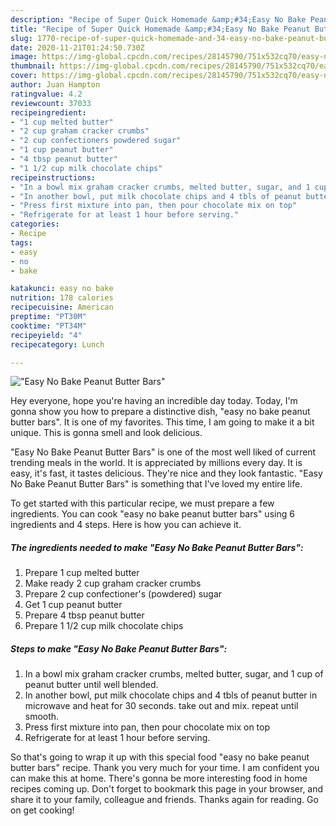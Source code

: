 ```yaml
---
description: "Recipe of Super Quick Homemade &amp;#34;Easy No Bake Peanut Butter Bars&amp;#34;"
title: "Recipe of Super Quick Homemade &amp;#34;Easy No Bake Peanut Butter Bars&amp;#34;"
slug: 1770-recipe-of-super-quick-homemade-and-34-easy-no-bake-peanut-butter-bars-and-34
date: 2020-11-21T01:24:50.730Z
image: https://img-global.cpcdn.com/recipes/28145790/751x532cq70/easy-no-bake-peanut-butter-bars-recipe-main-photo.jpg
thumbnail: https://img-global.cpcdn.com/recipes/28145790/751x532cq70/easy-no-bake-peanut-butter-bars-recipe-main-photo.jpg
cover: https://img-global.cpcdn.com/recipes/28145790/751x532cq70/easy-no-bake-peanut-butter-bars-recipe-main-photo.jpg
author: Juan Hampton
ratingvalue: 4.2
reviewcount: 37033
recipeingredient:
- "1 cup melted butter"
- "2 cup graham cracker crumbs"
- "2 cup confectioners powdered sugar"
- "1 cup peanut butter"
- "4 tbsp peanut butter"
- "1 1/2 cup milk chocolate chips"
recipeinstructions:
- "In a bowl mix graham cracker crumbs, melted butter, sugar, and 1 cup of peanut butter until well blended."
- "In another bowl, put milk chocolate chips and 4 tbls of peanut butter in microwave and heat for 30 seconds. take out and mix. repeat until smooth."
- "Press first mixture into pan, then pour chocolate mix on top"
- "Refrigerate for at least 1 hour before serving."
categories:
- Recipe
tags:
- easy
- no
- bake

katakunci: easy no bake 
nutrition: 178 calories
recipecuisine: American
preptime: "PT30M"
cooktime: "PT34M"
recipeyield: "4"
recipecategory: Lunch

---
```



![&#34;Easy No Bake Peanut Butter Bars&#34;](https://img-global.cpcdn.com/recipes/28145790/751x532cq70/easy-no-bake-peanut-butter-bars-recipe-main-photo.jpg)

Hey everyone, hope you're having an incredible day today. Today, I'm gonna show you how to prepare a distinctive dish, &#34;easy no bake peanut butter bars&#34;. It is one of my favorites. This time, I am going to make it a bit unique. This is gonna smell and look delicious.



&#34;Easy No Bake Peanut Butter Bars&#34; is one of the most well liked of current trending meals in the world. It is appreciated by millions every day. It is easy, it's fast, it tastes delicious. They're nice and they look fantastic. &#34;Easy No Bake Peanut Butter Bars&#34; is something that I've loved my entire life.


To get started with this particular recipe, we must prepare a few ingredients. You can cook &#34;easy no bake peanut butter bars&#34; using 6 ingredients and 4 steps. Here is how you can achieve it.

<!--inarticleads1-->

##### The ingredients needed to make &#34;Easy No Bake Peanut Butter Bars&#34;:

1. Prepare 1 cup melted butter
1. Make ready 2 cup graham cracker crumbs
1. Prepare 2 cup confectioner&#39;s (powdered) sugar
1. Get 1 cup peanut butter
1. Prepare 4 tbsp peanut butter
1. Prepare 1 1/2 cup milk chocolate chips




<!--inarticleads2-->

##### Steps to make &#34;Easy No Bake Peanut Butter Bars&#34;:

1. In a bowl mix graham cracker crumbs, melted butter, sugar, and 1 cup of peanut butter until well blended.
1. In another bowl, put milk chocolate chips and 4 tbls of peanut butter in microwave and heat for 30 seconds. take out and mix. repeat until smooth.
1. Press first mixture into pan, then pour chocolate mix on top
1. Refrigerate for at least 1 hour before serving.




So that's going to wrap it up with this special food &#34;easy no bake peanut butter bars&#34; recipe. Thank you very much for your time. I am confident you can make this at home. There's gonna be more interesting food in home recipes coming up. Don't forget to bookmark this page in your browser, and share it to your family, colleague and friends. Thanks again for reading. Go on get cooking!
